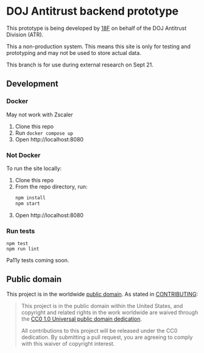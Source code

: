 # DOJ Antitrust backend prototype

This prototype is being developed by [18F](https://18f.gsa.gov/) on behalf of the DOJ Antitrust Division (ATR).

This a non-production system. This means this site is only for testing and prototyping and may not be used to store actual data.

This branch is for use during external research on Sept 21.

## Development

### Docker

May not work with Zscaler
1. Clone this repo
2. Run `docker compose up`
3. Open http://localhost:8080

### Not Docker

To run the site locally:

1. Clone this repo
2. From the repo directory, run:
   ```sh
   npm install
   npm start
   ```
3. Open http://localhost:8080

### Run tests

```
npm test
npm run lint
```

Pa11y tests coming soon.

## Public domain

This project is in the worldwide [public domain](LICENSE.md). As stated in
[CONTRIBUTING](https://handbook.tts.gsa.gov/contributing/):

> This project is in the public domain within the United States, and copyright
> and related rights in the work worldwide are waived through the
> [CC0 1.0 Universal public domain dedication](https://creativecommons.org/publicdomain/zero/1.0/).
>
> All contributions to this project will be released under the CC0 dedication.
> By submitting a pull request, you are agreeing to comply with this waiver of
> copyright interest.
